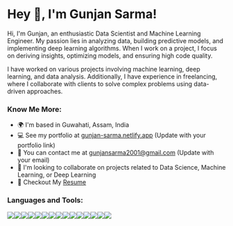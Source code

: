 # Hey 👋, I'm Gunjan Sarma!

Hi, I'm Gunjan, an enthusiastic Data Scientist and Machine Learning Engineer. My passion lies in analyzing data, building predictive models, and implementing deep learning algorithms. When I work on a project, I focus on deriving insights, optimizing models, and ensuring high code quality.

I have worked on various projects involving machine learning, deep learning, and data analysis. Additionally, I have experience in freelancing, where I collaborate with clients to solve complex problems using data-driven approaches.

### Know Me More:
- 🌍 I'm based in Guwahati, Assam, India
- 💻 See my portfolio at [gunjan-sarma.netlify.app](https://gunjan-sarma.netlify.app/) (Update with your portfolio link)
- 📧 You can contact me at [gunjansarma2001@gmail.com](mailto:gunjansarma2001@gmail.com) (Update with your email)
- 🤝 I'm looking to collaborate on projects related to Data Science, Machine Learning, or Deep Learning
- 📄 Checkout My [Resume](https://drive.google.com/file/d/1h-0m1umWHdXqGmFGwKBhiblPbrKg2pXZ/view?usp=drive_link)

### Languages and Tools:

<div style="display: flex; flex-wrap: wrap;">
  <img src="https://img.shields.io/badge/-Python-3776AB?style=for-the-badge&logo=python&logoColor=white"/>
  <img src="https://img.shields.io/badge/-MATLAB-0076A8?style=for-the-badge&logo=matlab&logoColor=white"/>
  <img src="https://img.shields.io/badge/-R-276DC3?style=for-the-badge&logo=r&logoColor=white"/>
  <img src="https://img.shields.io/badge/-TensorFlow-FF6F00?style=for-the-badge&logo=tensorflow&logoColor=white"/>
  <img src="https://img.shields.io/badge/-Keras-D00000?style=for-the-badge&logo=keras&logoColor=white"/>
  <img src="https://img.shields.io/badge/-Scikit--Learn-F7931E?style=for-the-badge&logo=scikit-learn&logoColor=white"/>
  <img src="https://img.shields.io/badge/-Pandas-150458?style=for-the-badge&logo=pandas&logoColor=white"/>
  <img src="https://img.shields.io/badge/-NumPy-013243?style=for-the-badge&logo=numpy&logoColor=white"/>
  <img src="https://img.shields.io/badge/-Matplotlib-FF4F1F?style=for-the-badge&logo=matplotlib&logoColor=white"/>
  <img src="https://img.shields.io/badge/-Seaborn-3776AB?style=for-the-badge&logo=seaborn&logoColor=white"/>
  <img src="https://img.shields.io/badge/-SQL-4479A1?style=for-the-badge&logo=sql&logoColor=white"/>
  <img src="https://img.shields.io/badge/-Jupyter-F37626?style=for-the-badge&logo=jupyter&logoColor=white"/>
  <img src="https://img.shields.io/badge/-Docker-2496ED?style=for-the-badge&logo=docker&logoColor=white"/>
  <img src="https://img.shields.io/badge/-Git-F05032?style=for-the-badge&logo=git&logoColor=white"/>
  <img src="https://img.shields.io/badge/-Linux-FCC624?style=for-the-badge&logo=linux&logoColor=black"/>
</div>
